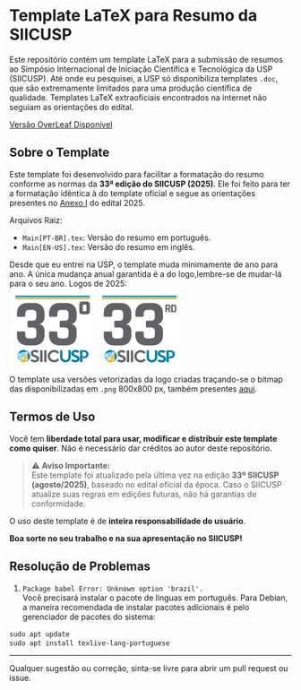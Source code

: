 # Template LaTeX para Resumo da SIICUSP

Este repositório contém um template LaTeX para a submissão de resumos ao Simpósio Internacional de Iniciação Científica e Tecnológica da USP (SIICUSP). Até onde eu pesquisei, a USP só disponibiliza templates `.doc`, que são extremamente limitados para uma produção científica de qualidade. Templates LaTeX extraoficiais  encontrados na internet não seguiam as orientações do edital.

[Versão OverLeaf Disponível](https://www.overleaf.com/read/fzbndnntbrdh#80b766)

## Sobre o Template

Este template foi desenvolvido para facilitar a formatação do resumo conforme as normas da **33ª edição do SIICUSP (2025)**. Ele foi feito para ter a formatação idêntica à do template oficial e segue as orientações presentes no [Anexo I](Figures/regras_2025.pdf) do edital 2025.

Arquivos Raiz:
- `Main[PT-BR].tex`: Versão do resumo em português.
- `Main[EN-US].tex`: Versão do resumo em inglês.

Desde que eu entrei na USP, o template muda minimamente de ano para ano. A única mudança anual garantida é a do logo,lembre-se de mudar-lá para o seu ano. Logos de 2025:  
<img src="Figures/logo_33_pt.png" width="30%"> <img src="Figures/logo_33_en.png" width="30%">  
O template usa versões vetorizadas da logo criadas traçando-se o bitmap das disponibilizadas em `.png` 800x800 px, também presentes [aqui](Figures).

## Termos de Uso

Você tem **liberdade total para usar, modificar e distribuir este template como quiser**. Não é necessário dar créditos ao autor deste repositório.

> ⚠️ **Aviso Importante:**  
> Este template foi atualizado pela última vez na edição **33º SIICUSP (agosto/2025)**, baseado no edital oficial da época. Caso o SIICUSP atualize suas regras em edições futuras, não há garantias de conformidade.

O uso deste template é de **inteira responsabilidade do usuário**.

**Boa sorte no seu trabalho e na sua apresentação no SIICUSP!**

## Resolução de Problemas
1. `Package babel Error: Unknown option 'brazil'.`  
Você precisará instalar o pacote de línguas em português. Para Debian, a maneira recomendada de instalar pacotes adicionais é pelo gerenciador de pacotes do sistema:
```
sudo apt update
sudo apt install texlive-lang-portuguese
```
---

Qualquer sugestão ou correção, sinta-se livre para abrir um pull request ou issue.
